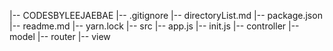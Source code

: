 |-- CODESBYLEEJAEBAE
    |-- .gitignore
    |-- directoryList.md
    |-- package.json
    |-- readme.md
    |-- yarn.lock
    |-- src
        |-- app.js
        |-- init.js
        |-- controller
        |-- model
        |-- router
        |-- view
